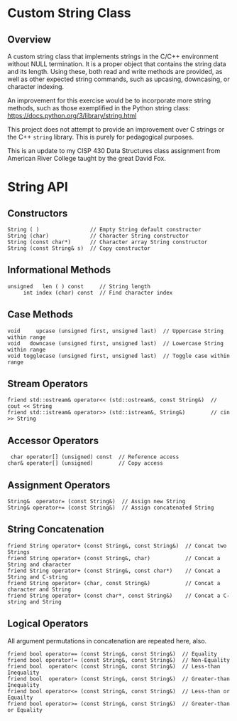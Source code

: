 Custom String Class
===================

Overview
----------
A custom string class that implements strings in the C/C++
environment without NULL termination. It is a proper object
that contains the string data and its length. Using these,
both read and write methods are provided, as well as 
other expected string commands, such as upcasing, downcasing,
or character indexing. 

An improvement for this exercise would be to incorporate more
string methods, such as those exemplified in the Python string
class: https://docs.python.org/3/library/string.html

This project does not attempt to provide an improvement
over C strings or the C++ `string` library. This is purely for
pedagogical purposes.

This is an update to my CISP 430 Data Structures class 
assignment from American River College taught by the great
David Fox. 


String API
==========


Constructors
------------
```
String ( )                // Empty String default constructor
String (char)             // Character String constructor
String (const char*)      // Character array String constructor
String (const String& s)  // Copy constructor
```

Informational Methods
---------------------
```
unsigned   len ( ) const     // String length
     int index (char) const  // Find character index
```

Case Methods
------------
```
void     upcase (unsigned first, unsigned last)  // Uppercase String within range
void   downcase (unsigned first, unsigned last)  // Lowercase String within range
void togglecase (unsigned first, unsigned last)  // Toggle case within range
```

Stream Operators
----------------
```
friend std::ostream& operator<< (std::ostream&, const String&)  // cout << String 
friend std::istream& operator>> (std::istream&, String&)        // cin >> String
```

Accessor Operators
------------------
```
 char operator[] (unsigned) const  // Reference access
char& operator[] (unsigned)        // Copy access
```

Assignment Operators
--------------------
```
String&  operator= (const String&)  // Assign new String
String& operator+= (const String&)  // Assign concatenated String
```

String Concatenation
--------------------
```
friend String operator+ (const String&, const String&)  // Concat two Strings
friend String operator+ (const String&, char)           // Concat a String and character
friend String operator+ (const String&, const char*)    // Concat a String and C-string
friend String operator+ (char, const String&)           // Concat a character and String
friend String operator+ (const char*, const String&)    // Concat a C-string and String
```

Logical Operators
-----------------
All argument permutations in concatenation are repeated here, also.
```
friend bool operator== (const String&, const String&)  // Equality
friend bool operator!= (const String&, const String&)  // Non-Equality
friend bool  operator< (const String&, const String&)  // Less-than Inequality
friend bool  operator> (const String&, const String&)  // Greater-than Inequality
friend bool operator<= (const String&, const String&)  // Less-than or Equailty
friend bool operator>= (const String&, const String&)  // Greater-than or Equality
```

